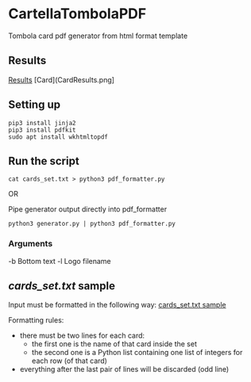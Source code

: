 # CartellaTombolaPDF
Tombola card pdf generator from html format template

## Results
[Results](Results.png)
[Card](CardResults.png]

## Setting up
```
pip3 install jinja2
pip3 install pdfkit
sudo apt install wkhtmltopdf
```

## Run the script
```
cat cards_set.txt > python3 pdf_formatter.py
```

OR

Pipe generator output directly into pdf_formatter

```
python3 generator.py | python3 pdf_formatter.py
```

### Arguments
-b  Bottom text
-l  Logo filename

## _cards_set.txt_ sample
Input must be formatted in the following way: [cards_set.txt sample](cards_set.txt)

Formatting rules:
- there must be two lines for each card:
	- the first one is the name of that card inside the set
	- the second one is a Python list containing one list of integers for each row (of that card)
- everything after the last pair of lines will be discarded (odd line)


